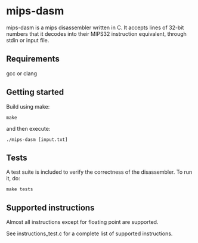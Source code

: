 # mips-dasm
mips-dasm is a mips disassembler written in C. It accepts lines of 32-bit numbers
that it decodes into their MIPS32 instruction equivalent, through stdin or input file.

## Requirements
gcc or clang

## Getting started
Build using make: 

    make
    
    
and then execute:

    ./mips-dasm [input.txt]
    
## Tests
A test suite is included to verify the correctness of the disassembler.
To run it, do:

    make tests

## Supported instructions
Almost all instructions except for floating point are supported.

See instructions_test.c for a complete list of supported instructions.
